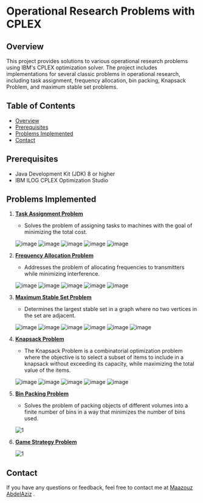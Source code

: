 # Operational Research Problems with CPLEX

## Overview

This project provides solutions to various operational research problems using IBM's CPLEX optimization solver. The project includes implementations for several classic problems in operational research, including task assignment, frequency allocation, bin packing, Knapsack Problem, and maximum stable set problems.

## Table of Contents

- [Overview](#overview)
- [Prerequisites](#prerequisites)
- [Problems Implemented](#problems-implemented)
- [Contact](#contact)

## Prerequisites

- Java Development Kit (JDK) 8 or higher
- IBM ILOG CPLEX Optimization Studio


## Problems Implemented

1. [**Task Assignment Problem**](Affectation.java)
    - Solves the problem of assigning tasks to machines with the goal of minimizing the total cost.
      
    ![image](https://github.com/user-attachments/assets/71ef66d5-a296-4f9e-988a-b34008f6bcee)
    ![image](https://github.com/user-attachments/assets/b4ee506b-794c-491d-a02e-42ba46d06a1f)
    ![image](https://github.com/user-attachments/assets/8cc83587-9fcb-4753-a368-9064abd83b10)
    ![image](https://github.com/user-attachments/assets/a9adcaf8-d3bb-4dac-ad02-f1c14d02f28b)
    ![image](https://github.com/user-attachments/assets/589eba26-67fd-45cc-8d5a-501295fdcfcb)


2. [**Frequency Allocation Problem**](AffectationFrequence.java)
    - Addresses the problem of allocating frequencies to transmitters while minimizing interference.

    ![image](https://github.com/user-attachments/assets/c90ea294-a34b-4cfc-940b-e4fee10ea3f1)
    ![image](https://github.com/user-attachments/assets/7e780a74-c336-4cb2-b0ac-56f5f8a43f8a)
    ![image](https://github.com/user-attachments/assets/2ddece5a-41d2-4df3-92fa-4d9405ab1e6a)
    ![image](https://github.com/user-attachments/assets/9755907b-d71f-4a4a-80df-12119a521e4c)
    ![image](https://github.com/user-attachments/assets/67e8cb1c-c87f-4739-95ee-fcc7c7636bc5)

3. [**Maximum Stable Set Problem**](ProblemMaxStable.java)
    - Determines the largest stable set in a graph where no two vertices in the set are adjacent.

    ![image](https://github.com/user-attachments/assets/62e7d5f5-6564-45e2-9279-ddaa6efaa305)
    ![image](https://github.com/user-attachments/assets/296c8953-06e6-4696-a18d-d489e2f2e999)
    ![image](https://github.com/user-attachments/assets/f37a5841-e6e3-49b7-8d9a-9ed5027d1ff2)
    ![image](https://github.com/user-attachments/assets/c04c54af-d483-40b3-9b8b-1b2f7c10da66)
    ![image](https://github.com/user-attachments/assets/4956137a-7715-463a-b2e1-d739e7d3d65a)
    ![image](https://github.com/user-attachments/assets/1e0e29a4-a523-4f61-998a-6ce5cfa09858)


4. [**Knapsack Problem**](SacDos.java)
    - The Knapsack Problem is a combinatorial optimization problem where the objective is to select a subset of items to include in a knapsack without exceeding its capacity,        while maximizing the total value of the items.
  
    ![image](https://github.com/user-attachments/assets/f938a932-52ed-4bf1-8bb9-930e9001f506)
    ![image](https://github.com/user-attachments/assets/fed551c2-3039-41e9-97f4-481e75d640a3)
    ![image](https://github.com/user-attachments/assets/58c14c25-b3ce-474e-a686-99836b081c4d)
    ![image](https://github.com/user-attachments/assets/d8c01b11-1a34-4c5c-8f01-ab8618152e24)
    ![image](https://github.com/user-attachments/assets/1de231c3-9808-4a24-a83b-23d0f79e49b7)

      
5. [**Bin Packing Problem**](BinPacking.java)
    - Solves the problem of packing objects of different volumes into a finite number of bins in a way that minimizes the number of bins used.

    ![1](https://github.com/user-attachments/assets/e37980e9-b567-4ecb-9f72-f80570469594)

6. [**Game Strategy Problem**](Jeux.java)

    ![1](https://github.com/user-attachments/assets/645981db-fceb-46d8-9eaa-67944585de68)

## Contact
If you have any questions or feedback, feel free to contact me at [Maazouz AbdelAziz](https://www.linkedin.com/in/abdelaziz-maazouz/) .
